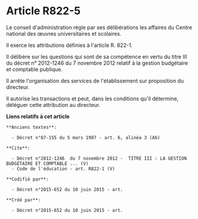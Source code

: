 # Article R822-5

Le conseil d'administration règle par ses délibérations les affaires du Centre national des œuvres universitaires et
scolaires. 

Il exerce les attributions définies à l'article R. 822-1. 

Il délibère sur les questions qui sont de sa compétence en vertu du titre III du décret n° 2012-1246 du 7 novembre 2012
relatif à la gestion budgétaire et comptable publique. 

Il arrête l'organisation des services de l'établissement sur proposition du directeur. 

Il autorise les transactions et peut, dans les conditions qu'il détermine, déléguer cette attribution au directeur.

**Liens relatifs à cet article**

	**Anciens textes**:

	  - Décret n°87-155 du 5 mars 1987 - art. 6, alinéa 3 (Ab)

	**Cite**:

	  - Décret n°2012-1246  du 7 novembre 2012 -  TITRE III : LA GESTION BUDGÉTAIRE ET COMPTABLE ... (V)
	  - Code de l'éducation - art. R822-1 (V)

	**Codifié par**:

	  - Décret n°2015-652 du 10 juin 2015 - art.

	**Créé par**:

	  - Décret n°2015-652 du 10 juin 2015 - art.
